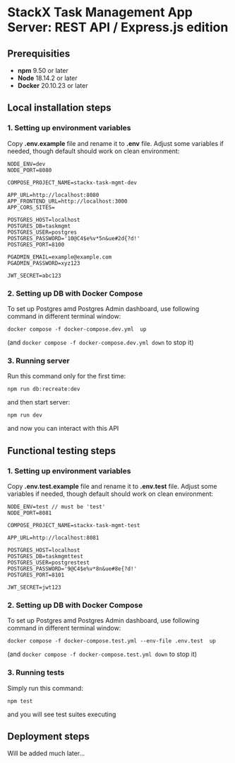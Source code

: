 # StackX Task Management App Server: REST API / Express.js edition

## Prerequisities

-   **npm** 9.50 or later
-   **Node** 18.14.2 or later
-   **Docker** 20.10.23 or later

## Local installation steps

### 1. Setting up environment variables

Copy **.env.example** file and rename it to **.env** file. Adjust some variables if needed, though default should work on clean environment:

```
NODE_ENV=dev
NODE_PORT=8080

COMPOSE_PROJECT_NAME=stackx-task-mgmt-dev

APP_URL=http://localhost:8080
APP_FRONTEND_URL=http://localhost:3000
APP_CORS_SITES=

POSTGRES_HOST=localhost
POSTGRES_DB=taskmgmt
POSTGRES_USER=postgres
POSTGRES_PASSWORD='10@C4$e%v*5n&ue#2d{?d!'
POSTGRES_PORT=8100

PGADMIN_EMAIL=example@example.com
PGADMIN_PASSWORD=xyz123

JWT_SECRET=abc123
```

### 2. Setting up DB with Docker Compose

To set up Postgres amd Postgres Admin dashboard, use following command in different terminal window:

`docker compose -f docker-compose.dev.yml  up`

(and `docker compose -f docker-compose.dev.yml down` to stop it)

### 3. Running server

Run this command only for the first time:

`npm run db:recreate:dev`

and then start server:

`npm run dev`

and now you can interact with this API

## Functional testing steps

### 1. Setting up environment variables

Copy **.env.test.example** file and rename it to **.env.test** file. Adjust some variables if needed, though default should work on clean environment:

```
NODE_ENV=test // must be 'test'
NODE_PORT=8081

COMPOSE_PROJECT_NAME=stackx-task-mgmt-test

APP_URL=http://localhost:8081

POSTGRES_HOST=localhost
POSTGRES_DB=taskmgmttest
POSTGRES_USER=postgrestest
POSTGRES_PASSWORD='9@C4$e%v*8n&ue#8e{?d!'
POSTGRES_PORT=8101

JWT_SECRET=jwt123
```

### 2. Setting up DB with Docker Compose

To set up Postgres amd Postgres Admin dashboard, use following command in different terminal window:

`docker compose -f docker-compose.test.yml --env-file .env.test  up`

(and `docker compose -f docker-compose.test.yml down` to stop it)

### 3. Running tests

Simply run this command:

`npm test`

and you will see test suites executing

## Deployment steps

Will be added much later...
